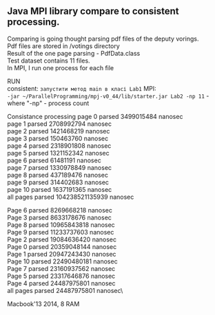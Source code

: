 ## Java MPI library compare to consistent processing.
Comparing is going thought parsing pdf files of the deputy vorings.</br>
Pdf files are stored in /votings directory</br>
Result of the one page parsing - PdfData.class</br>
Test dataset contains 11 files.</br>
In MPI, I run one process for each file</br>

RUN\
consistent:
`запустити метод main в класі Lab1`
MPI:  
`-jar ~/ParallelProgramming/mpj-v0_44/lib/starter.jar Lab2 -np 11` - where "-np" - process count

Consistance processing
page 0 parsed 3499015484 nanosec\
page 1 parsed 2708992794 nanosec\
page 2 parsed 1421468219 nanosec\
page 3 parsed 150463760 nanosec\
page 4 parsed 2318901808 nanosec\
page 5 parsed 1321152342 nanosec\
page 6 parsed 61481191 nanosec\
page 7 parsed 1330978849 nanosec\
page 8 parsed 437189476 nanosec\
page 9 parsed 314402683 nanosec\
page 10 parsed 1637191365 nanosec\
all pages parsed 104238521135939 nanosec

Page 6 parsed 8269668218 nanosec\
Page 3 parsed 8633178676 nanosec\
Page 8 parsed 10965843818 nanosec\
Page 9 parsed 11233737603 nanosec\
Page 2 parsed 19084636420 nanosec\
Page 0 parsed 20359048144 nanosec\
Page 1 parsed 20947243430 nanosec\
Page 10 parsed 22490480181 nanosec\
Page 7 parsed 23160937562 nanosec\
Page 5 parsed 23317646876 nanosec\
Page 4 parsed 24487975801 nanosec\
all pages parsed 24487975801 nanosec\

Macbook'13 2014, 8 RAM
